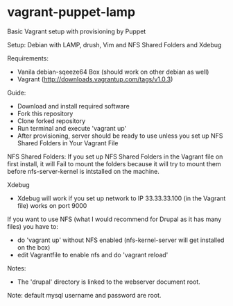 vagrant-puppet-lamp
===================

Basic Vagrant setup with provisioning by Puppet

Setup: Debian with LAMP, drush, Vim and NFS Shared Folders and Xdebug

Requirements:
- Vanila debian-sqeeze64 Box (should work on other debian as well)
- Vagrant (http://downloads.vagrantup.com/tags/v1.0.3)

Guide:
- Download and install required software
- Fork this repository
- Clone forked repository
- Run terminal and execute 'vagrant up'
- After provisioning, server should be ready to use unless you set up NFS Shared Folders in Your Vagrant File

NFS Shared Folders:
If you set up NFS Shared Folders in the Vagrant file on first install, it will Fail to mount the folders because
it will try to mount them before nfs-server-kernel is intstalled on the machine. 

Xdebug
- Xdebug will work if you set up network to IP 33.33.33.100 (in the Vagrant file) works on port 9000

If you want to use NFS (what I would recommend for Drupal as it has many files) you have to: 
- do 'vagrant up' without NFS enabled (nfs-kernel-server will get installed on the box)
- edit Vagrantfile to enable nfs and do 'vagrant reload'

Notes: 
 - The 'drupal' directory is linked to the webserver document root.

Note: default mysql username and password are root.

